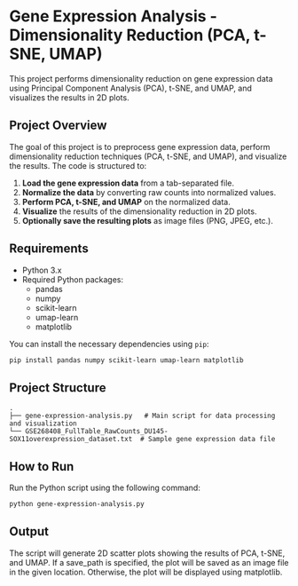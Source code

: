 # Gene Expression Analysis - Dimensionality Reduction (PCA, t-SNE, UMAP)

This project performs dimensionality reduction on gene expression data using Principal Component Analysis (PCA), t-SNE, and UMAP, and visualizes the results in 2D plots.

## Project Overview

The goal of this project is to preprocess gene expression data, perform dimensionality reduction techniques (PCA, t-SNE, and UMAP), and visualize the results. The code is structured to:

1. **Load the gene expression data** from a tab-separated file.
2. **Normalize the data** by converting raw counts into normalized values.
3. **Perform PCA, t-SNE, and UMAP** on the normalized data.
4. **Visualize** the results of the dimensionality reduction in 2D plots.
5. **Optionally save the resulting plots** as image files (PNG, JPEG, etc.).

## Requirements

- Python 3.x
- Required Python packages:
  - pandas
  - numpy
  - scikit-learn
  - umap-learn
  - matplotlib

You can install the necessary dependencies using `pip`:

```bash
pip install pandas numpy scikit-learn umap-learn matplotlib
```

## Project Structure
```
.
├── gene-expression-analysis.py   # Main script for data processing and visualization
└── GSE268408_FullTable_RawCounts_DU145-SOX11overexpression_dataset.txt  # Sample gene expression data file
```
## How to Run

Run the Python script using the following command:

```bash
python gene-expression-analysis.py
```

## Output
The script will generate 2D scatter plots showing the results of PCA, t-SNE, and UMAP. If a save_path is specified, the plot will be saved as an image file in the given location. Otherwise, the plot will be displayed using matplotlib.